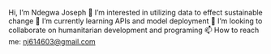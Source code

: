 Hi, I’m Ndegwa Joseph 
👀 I’m interested in utilizing data to effect sustainable change
🌱 I’m currently learning APIs and model deployment
💞️ I’m looking to collaborate on humanitarian development and programing 
📫 How to reach me: nj614603@gmail.com

